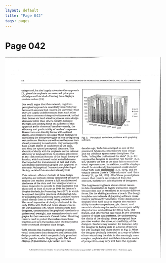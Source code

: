 ```yaml
---
layout: default
title: "Page 042"
tags: pages
---
```


# Page 042

<img src="/assets/scans/42.png" alt="Page with chartjunk removed" width="800"/>
